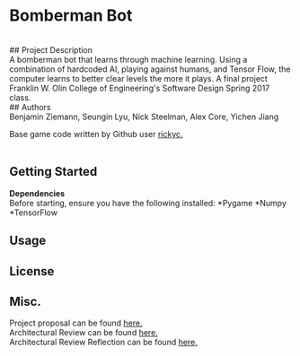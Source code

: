 <H1>Bomberman Bot</H1><br>
## Project Description<br>
A bomberman bot that learns through machine learning. Using a combination of hardcoded AI, playing against humans, and Tensor Flow, the computer learns to better clear levels the more it plays. A final project Franklin W. Olin College of Engineering's Software Design Spring 2017 class.<br>
## Authors<br>
Benjamin Ziemann, Seungin Lyu, Nick Steelman, Alex Core, Yichen Jiang<br>

Base game code written by Github user <a href="https://github.com/rickyc/bomberman-pygame">rickyc.</a><br>
<br>
## Getting Started<br>
**Dependencies**<br>
Before starting, ensure you have the following installed:
*Pygame
*Numpy
*TensorFlow
<br>
## Usage<br>

## License<br>

## Misc.<br>
Project proposal can be found <a href="https://github.com/zneb97/SoftDesFinalProject/blob/master/ProjectProposal.md">here.</a><br>
Architectural Review can be found <a href="https://github.com/zneb97/SoftDesFinalProject/blob/master/ArchitecturalReview.md">here.</a>
<br>
Architectural Review Reflection can be found <a href="https://github.com/zneb97/SoftDesFinalProject/blob/master/ReflectionSynthesis.md">here.</a>
